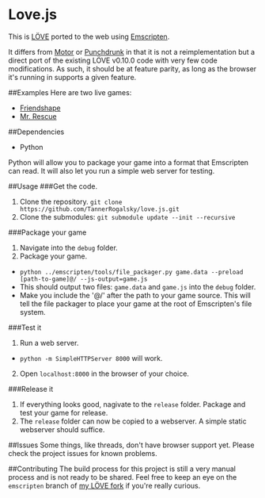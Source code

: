 Love.js
============

This is [LÖVE](https://love2d.org/) ported to the web using [Emscripten](https://kripken.github.io/emscripten-site/).

It differs from [Motor](https://github.com/rnlf/motor) or [Punchdrunk](https://github.com/TannerRogalsky/punchdrunk) in that it is not a reimplementation but a direct port of the existing LÖVE v0.10.0 code with very few code modifications. As such, it should be at feature parity, as long as the browser it's running in supports a given feature.

##Examples
Here are two live games:

- [Friendshape](http://tannerrogalsky.com/friendshape)
- [Mr. Rescue](http://tannerrogalsky.com/mrrescue/)

##Dependencies
- Python

Python will allow you to package your game into a format that Emscripten can read. It will also let you run a simple web server for testing.

##Usage
###Get the code.
1. Clone the repository. `git clone https://github.com/TannerRogalsky/love.js.git`
2. Clone the submodules: `git submodule update --init --recursive`

###Package your game
1. Navigate into the `debug` folder.
2. Package your game.
  - `python ../emscripten/tools/file_packager.py game.data --preload [path-to-game]@/ --js-output=game.js`
  - This should output two files: `game.data` and `game.js` into the `debug` folder.
  - Make you include the '@/' after the path to your game source. This will tell the file packager to place your game at the root of Emscripten's file system.

###Test it
1. Run a web server.
  - `python -m SimpleHTTPServer 8000` will work.
2. Open `localhost:8000` in the browser of your choice.

###Release it
1. If everything looks good, nagivate to the `release` folder. Package and test your game for release.
2. The `release` folder can now be copied to a webserver. A simple static webserver should suffice.

##Issues
Some things, like threads, don't have browser support yet. Please check the project issues for known problems.

##Contributing
The build process for this project is still a very manual process and is not ready to be shared. Feel free to keep an eye on the `emscripten` branch of [my LÖVE fork](https://bitbucket.org/TannerRogalsky/love) if you're really curious.
